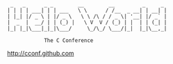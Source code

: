      _   _      _ _        __        __         _     _ 
    | | | | ___| | | ___   \ \      / /__  _ __| | __| |
    | |_| |/ _ \ | |/ _ \   \ \ /\ / / _ \| '__| |/ _` |
    |  _  |  __/ | | (_) |   \ V  V / (_) | |  | | (_| |
    |_| |_|\___|_|_|\___/     \_/\_/ \___/|_|  |_|\__,_|

				The C Conference

http://cconf.github.com

